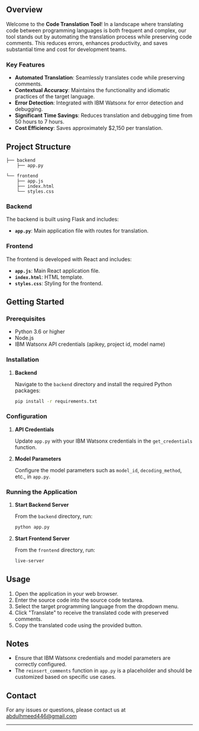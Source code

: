 ## Overview

Welcome to the **Code Translation Tool**! In a landscape where translating code between programming languages is both frequent and complex, our tool stands out by automating the translation process while preserving code comments. This reduces errors, enhances productivity, and saves substantial time and cost for development teams.

### Key Features

- **Automated Translation**: Seamlessly translates code while preserving comments.
- **Contextual Accuracy**: Maintains the functionality and idiomatic practices of the target language.
- **Error Detection**: Integrated with IBM Watsonx for error detection and debugging.
- **Significant Time Savings**: Reduces translation and debugging time from 50 hours to 7 hours.
- **Cost Efficiency**: Saves approximately $2,150 per translation.

## Project Structure

```
├── backend
    ├── app.py

└── frontend
    ├── app.js
    ├── index.html
    └── styles.css
```

### Backend

The backend is built using Flask and includes:

- **`app.py`**: Main application file with routes for translation.

### Frontend

The frontend is developed with React and includes:

- **`app.js`**: Main React application file.
- **`index.html`**: HTML template.
- **`styles.css`**: Styling for the frontend.

## Getting Started

### Prerequisites

- Python 3.6 or higher
- Node.js
- IBM Watsonx API credentials (apikey, project id, model name)

### Installation

1. **Backend**

   Navigate to the `backend` directory and install the required Python packages:
   ```bash
   pip install -r requirements.txt
   ```

### Configuration

1. **API Credentials**

   Update `app.py` with your IBM Watsonx credentials in the `get_credentials` function.

2. **Model Parameters**

   Configure the model parameters such as `model_id`, `decoding_method`, etc., in `app.py`.

### Running the Application

1. **Start Backend Server**

   From the `backend` directory, run:
   ```bash
   python app.py
   ```

2. **Start Frontend Server**

   From the `frontend` directory, run:
   ```bash
   live-server
   ```

## Usage

1. Open the application in your web browser.
2. Enter the source code into the source code textarea.
3. Select the target programming language from the dropdown menu.
4. Click "Translate" to receive the translated code with preserved comments.
5. Copy the translated code using the provided button.



## Notes

- Ensure that IBM Watsonx credentials and model parameters are correctly configured.
- The `reinsert_comments` function in `app.py` is a placeholder and should be customized based on specific use cases.


## Contact

For any issues or questions, please contact us at abdulhmeed446@gmail.com

---

